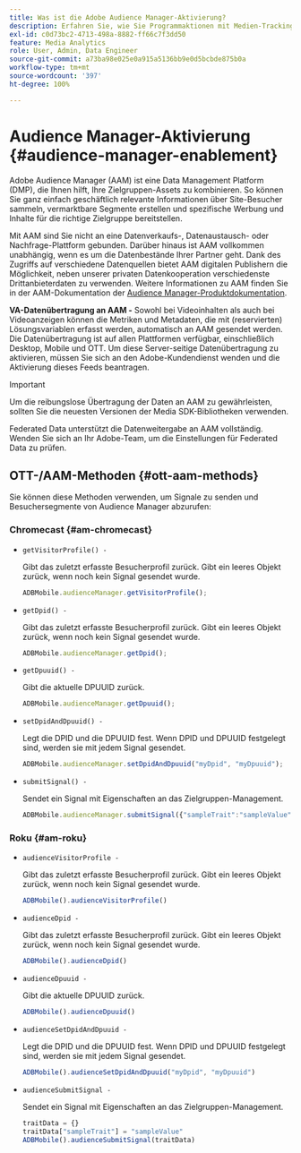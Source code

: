 ```yaml
---
title: Was ist die Adobe Audience Manager-Aktivierung?
description: Erfahren Sie, wie Sie Programmaktionen mit Medien-Tracking-Daten verknüpfen können, ohne zusätzliche Verarbeitungsregeln und benutzerdefinierte Variablen zu benötigen.
exl-id: c0d73bc2-4713-498a-8882-ff66c7f3dd50
feature: Media Analytics
role: User, Admin, Data Engineer
source-git-commit: a73ba98e025e0a915a5136bb9e0d5bcbde875b0a
workflow-type: tm+mt
source-wordcount: '397'
ht-degree: 100%

---
```


# Audience Manager-Aktivierung {#audience-manager-enablement}

Adobe Audience Manager (AAM) ist eine Data Management Platform (DMP), die Ihnen hilft, Ihre Zielgruppen-Assets zu kombinieren. So können Sie ganz einfach geschäftlich relevante Informationen über Site-Besucher sammeln, vermarktbare Segmente erstellen und spezifische Werbung und Inhalte für die richtige Zielgruppe bereitstellen.

Mit AAM sind Sie nicht an eine Datenverkaufs-, Datenaustausch- oder Nachfrage-Plattform gebunden. Darüber hinaus ist AAM vollkommen unabhängig, wenn es um die Datenbestände Ihrer Partner geht. Dank des Zugriffs auf verschiedene Datenquellen bietet AAM digitalen Publishern die Möglichkeit, neben unserer privaten Datenkooperation verschiedenste Drittanbieterdaten zu verwenden. Weitere Informationen zu AAM finden Sie in der AAM-Dokumentation der [Audience Manager-Produktdokumentation](https://docs.adobe.com/content/help/de-DE/experience-cloud/user-guides/home.html).

**VA-Datenübertragung an AAM -** Sowohl bei Videoinhalten als auch bei Videoanzeigen können die Metriken und Metadaten, die mit (reservierten) Lösungsvariablen erfasst werden, automatisch an AAM gesendet werden. Die Datenübertragung ist auf allen Plattformen verfügbar, einschließlich Desktop, Mobile und OTT. Um diese Server-seitige Datenübertragung zu aktivieren, müssen Sie sich an den Adobe-Kundendienst wenden und die Aktivierung dieses Feeds beantragen.

>[!IMPORTANT]
>
>Um die reibungslose Übertragung der Daten an AAM zu gewährleisten, sollten Sie die neuesten Versionen der Media SDK-Bibliotheken verwenden.

Federated Data unterstützt die Datenweitergabe an AAM vollständig. Wenden Sie sich an Ihr Adobe-Team, um die Einstellungen für Federated Data zu prüfen.

## OTT-/AAM-Methoden {#ott-aam-methods}

Sie können diese Methoden verwenden, um Signale zu senden und Besuchersegmente von Audience Manager abzurufen:

### Chromecast {#am-chromecast}

* `getVisitorProfile() -`

  Gibt das zuletzt erfasste Besucherprofil zurück. Gibt ein leeres Objekt zurück, wenn noch kein Signal gesendet wurde.

  ```js
  ADBMobile.audienceManager.getVisitorProfile();
  ```

* `getDpid() -`

  Gibt das zuletzt erfasste Besucherprofil zurück. Gibt ein leeres Objekt zurück, wenn noch kein Signal gesendet wurde.

  ```js
  ADBMobile.audienceManager.getDpid();
  ```

* `getDpuuid() -`

  Gibt die aktuelle DPUUID zurück.

  ```js
  ADBMobile.audienceManager.getDpuuid();
  ```

* `setDpidAndDpuuid() -`

  Legt die DPID und die DPUUID fest. Wenn DPID und DPUUID festgelegt sind, werden sie mit jedem Signal gesendet.

  ```js
  ADBMobile.audienceManager.setDpidAndDpuuid("myDpid", "myDpuuid");
  ```

* `submitSignal() -`

  Sendet ein Signal mit Eigenschaften an das Zielgruppen-Management.

  ```js
  ADBMobile.audienceManager.submitSignal({"sampleTrait":"sampleValue"});
  ```

### Roku {#am-roku}

* `audienceVisitorProfile -`

  Gibt das zuletzt erfasste Besucherprofil zurück. Gibt ein leeres Objekt zurück, wenn noch kein Signal gesendet wurde.

  ```js
  ADBMobile().audienceVisitorProfile()
  ```

* `audienceDpid -`

  Gibt das zuletzt erfasste Besucherprofil zurück. Gibt ein leeres Objekt zurück, wenn noch kein Signal gesendet wurde.

  ```js
  ADBMobile().audienceDpid()
  ```

* `audienceDpuuid -`

  Gibt die aktuelle DPUUID zurück.

  ```js
  ADBMobile().audienceDpuuid()
  ```

* `audienceSetDpidAndDpuuid -`

  Legt die DPID und die DPUUID fest. Wenn DPID und DPUUID festgelegt sind, werden sie mit jedem Signal gesendet.

  ```js
  ADBMobile().audienceSetDpidAndDpuuid("myDpid", "myDpuuid")
  ```

* `audienceSubmitSignal -`

  Sendet ein Signal mit Eigenschaften an das Zielgruppen-Management.

  ```js
  traitData = {}
  traitData["sampleTrait"] = "sampleValue"
  ADBMobile().audienceSubmitSignal(traitData)
  ```
